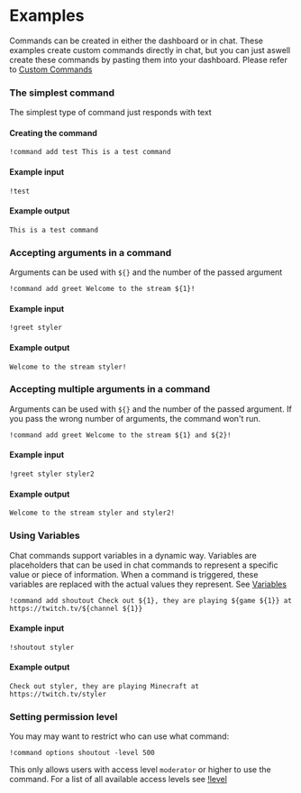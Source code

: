 # Examples

Commands can be created in either the dashboard or in chat. 
These examples create custom commands directly in chat, but
you can just aswell create these commands by pasting them
into your dashboard.
Please refer to [Custom Commands](index.md)

### The simplest command

The simplest type of command just responds with text

#### Creating the command

```
!command add test This is a test command
```

#### Example input

```
!test
```

#### Example output

```
This is a test command
```

### Accepting arguments in a command
Arguments can be used with `${}` and the number of the passed argument

```
!command add greet Welcome to the stream ${1}!
```

#### Example input

```
!greet styler
```

#### Example output

```
Welcome to the stream styler!
```

### Accepting multiple arguments in a command
Arguments can be used with `${}` and the number of the passed argument.
If you pass the wrong number of arguments, the command won't run.

```
!command add greet Welcome to the stream ${1} and ${2}!
```

#### Example input

```
!greet styler styler2
```

#### Example output

```
Welcome to the stream styler and styler2!
```

### Using Variables

Chat commands support variables in a dynamic way. Variables are placeholders that can be used in chat commands to represent a specific value or piece of information. When a command is triggered, these variables are replaced with the actual values they represent. See [Variables](../../Variables)

```
!command add shoutout Check out ${1}, they are playing ${game ${1}} at https://twitch.tv/${channel ${1}}
```

#### Example input

```
!shoutout styler
```

#### Example output

```
Check out styler, they are playing Minecraft at https://twitch.tv/styler
```

### Setting permission level

You may may want to restrict who can use what command:

```
!command options shoutout -level 500
```
This only allows users with access level `moderator` or higher to use the command.
For a list of all available access levels see [!level](../default/level)

